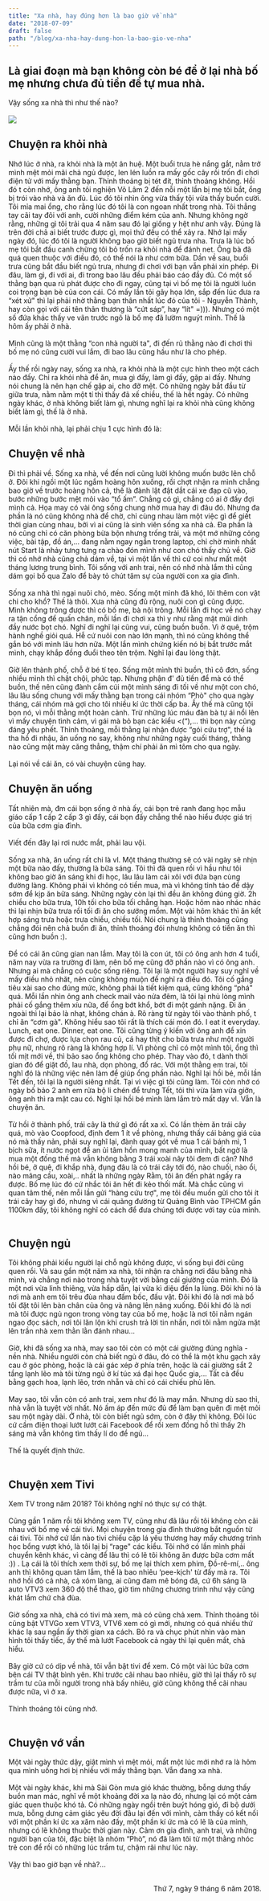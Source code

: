 ```yaml
---
title: "Xa nhà, hay đúng hơn là bao giờ về nhà"
date: "2018-07-09"
draft: false
path: "/blog/xa-nha-hay-dung-hon-la-bao-gio-ve-nha"
---
```


## Là giai đoạn mà bạn không còn bé để ở lại nhà bố mẹ nhưng chưa đủ tiền để tự mua nhà.
Vậy sống xa nhà thì như thế nào? <br><br>
![](https://scontent.fsgn5-5.fna.fbcdn.net/v/t1.0-9/36889845_2104948796431555_4747442521540395008_o.jpg?_nc_cat=108&_nc_eui2=AeH-4MKP-K3bx1NGwTLk9gVqkupysM84nYaiOxkALFu4gGiXVru8f7LCtQgqfuYeXYeHgWoCg9xYgukc5ORyMwAXAJOBuyxpoLi8InnS7oRWEQ&_nc_oc=AQkt3Hm_52IwLPtDihoPtp64jaTBD0JWN08GCAwqJdfuKi3qOFwe3iszy1iblJtBIyIE6fxUeiJGZbKfD4EvHecQ&_nc_ht=scontent.fsgn5-5.fna&oh=aa865a4ce71c341547e460dd8f7916dd&oe=5DA7D82B)
## Chuyện ra khỏi nhà 
Nhớ lúc ở nhà, ra khỏi nhà là một ân huệ. Một buổi trưa hè nắng gắt, nằm trở mình mệt mỏi mãi chả ngủ được, len lén luồn ra mấy gốc cây rồi trốn đi chơi điện tử với mấy thằng bạn. Thỉnh thoảng bị tét đít, thỉnh thoảng không. Hồi đó t còn nhớ, ông anh tôi nghiện Võ Lâm 2 đến nỗi một lần bị mẹ tôi bắt, ổng bị trói vào nhà và ăn đủ. Lúc đó tôi nhìn ông vừa thấy tội vừa thấy buồn cười. Tôi mỉa mai ổng, cho rằng lúc đó tôi là con ngoan nhất trong nhà. Tôi thẳng tay cãi tay đôi với anh, cười những điểm kém của anh. Nhưng không ngờ rằng, những gì tôi trải qua 4 năm sau đó lại giống y hệt như anh vậy. Đúng là trên đời chả ai biết trước được gì, mọi thứ đều có thể xảy ra. Nhớ lại mấy ngày đó, lúc đó tôi là người không bao giờ biết ngủ trưa nha. Trưa là lúc bố mẹ tôi bắt đầu canh chừng tôi bỏ trốn ra khỏi nhà để đánh net. Ông bà đã quá quen thuộc với điều đó, có thể nói là như cơm bữa. Dần về sau, buổi trưa cũng bắt đầu biết ngủ trưa, nhưng đi chơi với bạn vẫn phải xin phép. Đi đâu, làm gì, đi với ai, đi trong bao lâu đều phải báo cáo đầy đủ. Có một số thằng bạn qua rủ phát được cho đi ngay, cũng tại vì bố mẹ tôi là người luôn coi trọng bạn bè của con cái. Có mấy lần tôi gây họa lớn, sắp đến lúc đưa ra “xét xử" thì lại phải nhờ thằng bạn thân nhất lúc đó của tôi - Nguyễn Thành, hay còn gọi với cái tên thân thương là “cứt sáp”,  hay “lít" =))). Nhưng có một số đứa khác thấy ve vãn trước ngõ là bố mẹ đã lườm nguýt mình. Thế là hôm ấy phải ở nhà.<br><br>
Mình cũng là một thằng “con nhà người ta", đi đến rủ thằng nào đi chơi thì bố mẹ nó cũng cười vui lắm, đi bao lâu cũng hầu như là cho phép.<br><br>
Ấy thế rồi ngày nay, sống xa nhà, ra khỏi nhà là một cực hình theo một cách nào đấy. Chỉ ra khỏi nhà để ăn, mua gì đấy, làm gì đấy, gặp ai đấy. Nhưng nói chung là nên hạn chế gặp ai, cho đỡ mệt. Có những ngày bắt đầu từ giữa trưa, nằm nằm một tí thì thấy đã xế chiều, thế là hết ngày. Có những ngày khác, ở nhà không biết làm gì, nhưng nghĩ lại ra khỏi nhà cũng không biết làm gì, thế là ở nhà.<br><br>
Mỗi lần khỏi nhà, lại phải chịu 1 cực hình đó là:
##   Chuyện về nhà
Đi thì phải về. Sống xa nhà, về đến nơi cũng lười không muốn bước lên chỗ ở. Đôi khi ngồi một lúc ngắm hoàng hôn xuống, rồi chợt nhận ra mình chẳng bao giờ về trước hoàng hôn cả, thế là đành lật đật dắt cái xe đạp cũ vào, bước những bước mệt mỏi vào “tổ ấm”. Chẳng có gì, chẳng có ai ở đấy đợi mình cả. Họa may có vài ông sống chung nhờ mua hay đi đâu đó. Nhưng đa phần là nó cũng không nhà để chờ, chỉ cùng nhau làm một việc gì để giết thời gian cùng nhau, bởi vì ai cũng là sinh viên sống xa nhà cả. Đa phần là nó cũng chỉ có căn phòng bừa bộn nhưng trống trải, và một mớ những công việc, bài tập, đồ án,... đang nằm ngay ngắn trong laptop, chỉ chờ mình nhất nút Start là nhảy tưng tưng ra chào đón mình như con chó thấy chủ về. Giờ thì có nhớ nhà cũng chả dám về, tại vì một lần về thì cứ coi như mất một tháng lương trung bình. Tôi sống với anh trai, nên có nhớ nhà lắm thì cũng dám gọi bố qua Zalo để bày tỏ chút tâm sự của người con xa gia đình.<br><br>
Sống xa nhà thì ngại nuôi chó, mèo. Sống một mình đã khó, lôi thêm con vật chi cho khổ? Thế là thôi. Xưa nhà cũng đủ rộng, nuôi con gì cũng được. Mình không trông được thì có bố mẹ, bà nội trông. Mỗi lần đi học về nó chạy ra tận cổng để quấn chân, mỗi lần đi chơi xa thì y như rằng mặt mũi dính đầy nước bọt chó. Nghĩ đi nghĩ lại cũng vui, cũng buồn buồn. Vì ở quê, trộm hành nghề giỏi quá. Hễ cứ nuôi con nào lớn mạnh, thì nó cũng không thể gắn bó với mình lâu hơn nữa. Một lần mình chứng kiến nó bị bắt trước mắt mình, chạy khắp đồng đuổi theo tên trộm. Nghĩ lại đau lòng thật.<br><br>
Giờ lên thành phố, chỗ ở bé tí tẹo. Sống một mình thì buồn, thì cô đơn, sống nhiều mình thì chật chội, phức tạp. Nhưng phận đ' đủ tiền để mà có thể buồn, thế nên cũng đành cắm cúi một mình sáng đi tối về như một con chó, lâu lâu sống chung với mấy thằng bạn trong cái nhóm “Phò" cho qua ngày tháng, cái nhóm mà gợi cho tôi nhiều kí ức thời cấp ba. Ấy thế mà cũng tội bọn nó, vì mỗi thằng một hoàn cảnh. Trừ những lúc máu đàn bà tự ái nổi lên vì mấy chuyện tình cảm, vì gái mà bỏ bạn các kiểu <(“),... thì bọn này cũng đáng yêu phết. Thỉnh thoảng, mỗi thằng lại nhận được “gói cứu trợ", thế là tha hồ đi nhậu, ăn uống no say, không như những ngày cuối tháng, thằng nào cũng mặt mày căng thẳng, thậm chí phải ăn mì tôm cho qua ngày. <br><br>
Lại nói về cái ăn, có vài chuyện cũng hay.
## Chuyện ăn uống
Tất nhiên mà, đm cái bọn sống ở nhà ấy, cái bọn trẻ ranh đang học mẫu giáo cấp 1 cấp 2 cấp 3 gì đấy, cái bọn đấy chẳng thể nào hiểu được giá trị của bữa cơm gia đình. <br><br>
Viết đến đây lại rơi nước mắt, phải lau vội.<br><br>
Sống xa nhà, ăn uống rất chi là vl. Một tháng thường sẽ có vài ngày sẽ nhịn một bữa nào đấy, thường là bữa sáng. Tôi thì đã quen rồi vì hầu như tôi không bao giờ ăn sáng khi đi học, lâu lâu làm cái xôi với đứa bạn cùng đường làng. Không phải vì không có tiền mua, mà vì không tỉnh táo để dậy sớm để kịp ăn bữa sáng. Những ngày còn lại thì đều ăn không đúng giờ. 2h chiều cho bữa trưa, 10h tối cho bữa tối chẳng hạn. Hoặc hôm nào nhác nhác thì lại nhịn bữa trưa rồi tối đi ăn cho sướng mồm. Một vài hôm khác thì ăn kết hợp sáng trưa hoặc trưa chiều, chiều tối. Nói chung là thỉnh thoảng cũng chẳng đói nên chả buồn đi ăn, thỉnh thoáng đói nhưng không có tiền ăn thì cũng hơn buồn :).<br><br>
Để có cái ăn cũng gian nan lắm. May tôi là con út, tôi có ông anh hơn 4 tuổi, năm nay vừa ra trường đi làm, nên bố mẹ cũng đỡ phần nào vì có ông anh. Nhưng ai mà chẳng có cuộc sống riêng. Tôi lại là một người hay suy nghĩ về mấy điều nhỏ nhăt, nên cũng không muộn để nghĩ ra điều đó. Tôi cố gắng tiêu xài sao cho đúng mức, không phải là tiết kiệm quá, cũng không “phá" quá. Mỗi lần nhìn ông anh check mail vào nửa đêm, là tôi lại nhủ lòng mình phải cố gắng thêm xíu nữa, để ổng bớt khổ, bớt đi một gánh nặng.
Đi ăn ngoài thì lại bảo là nhạt, không chán à. Rõ ràng từ ngày tôi vào thành phố, t chỉ ăn “cơm gà". Không hiểu sao tôi rất là thích cái món đó. I eat it everyday. Lunch, eat one. Dinner, eat one. Tôi cũng từng ý kiến với ông anh để xin được đi chợ, được lựa chọn rau củ, cá hay thịt cho bữa trưa như một người phụ nữ, nhưng rõ ràng là không hợp lí. Vì phòng chỉ có một mình tôi, ổng thì tối mịt mới về, thì bảo sao ổng không cho phép. Thay vào đó, t dành thời gian đó để giặt đồ, lau nhà, dọn phòng, đổ rác. Với một thằng em trai, tôi nghĩ đó là những việc nên làm để giúp ổng phần nào. Nghĩ lại hồi bé, mỗi lần Tết đến, tôi lại là người siêng nhất. Tại vì việc gì tôi cũng làm. Tôi còn nhớ có ngày bố bảo 2 anh em rửa bộ li chén để trưng Tết, tôi thì vừa làm vừa giỡn, ông anh thì ra mặt cau có. Nghĩ lại hồi bé mình làm lắm trò mất dạy vl.
Vẫn là chuyện ăn.<br><br>
Từ hồi ở thành phố, trái cây là thứ gì đó rất xa xỉ. Có lần thèm ăn trái cây quá, mò vào Coopfood, định đem 1 ít về phòng, nhưng thấy cái bảng giá của nó mà thấy nản, phải suy nghĩ lại, đành quay gót về mua 1 cái bánh mì, 1 bịch sữa, ít nước ngọt để an ủi tâm hồn mong manh của mình, bất ngờ là mua một đống thế mà vẫn không bằng 3 trái xoài nãy tôi đem đi cân? Nhớ hồi bé, ở quê, đi khắp nhà, đụng đâu là có trái cây tới đó, nào chuối, nào ổi, nào mãng cầu, xoài,.. nhất là những ngày Rằm, tôi ăn đến phát ngấy ra được. Bố mẹ lúc đó cứ nhắc tôi ăn hết đi kẻo thối mất. Mà chắc cũng vì quan tâm thế, nên mỗi lần gửi “hàng cứu trợ", mẹ tôi đều muốn gửi cho tôi ít trái cây hay gì đó, nhưng vì cái quãng đường từ Quảng Bình vào TPHCM gần 1100km đấy, tôi không nghĩ có cách để đưa chúng tới được với tay của mình.<br><br>
## Chuyện ngủ
Tôi không phải kiểu người lại chỗ ngủ không được, vì sống bụi đời cũng quen rồi.  Và sau gần một năm xa nhà, tôi nhận ra chẳng nơi đâu bằng nhà mình, và chẳng nơi nào trong nhà tuyệt vời bằng cái giường của mình. Đó là một nơi vừa linh thiêng, vừa hấp dẫn, lại vừa kì diệu đến lạ lùng. Đôi khi nó là nơi mà anh em tôi trêu đùa nhau đấm bốc, đấu vật. Đôi khi đó là nơi mà bố tôi đặt tôi lên bàn chân của ông và nâng lên nâng xuống. Đôi khi đó là nơi mà tôi được ngủ ngon trong vòng tay của bố mẹ, hoặc là nơi tôi nằm ngán ngao đọc sách, nơi tôi lăn lộn khi crush trả lời tin nhắn, nơi tôi nằm ngửa mặt lên trần nhà xem thằn lằn đánh nhau...<br><br>
Giờ, khi đã sống xa nhà, may sao tôi còn có một cái giường đúng nghĩa - nền nhà. Nhiều người còn chả biết ngủ ở đâu, đó có thể là một khu gạch xây cau ở góc phòng, hoặc là cái gác xép ở phía trên, hoặc là cái giường sắt 2 tầng lạnh lẽo mà tôi từng ngủ ở kí túc xá đại học Quốc gia,... Tất cả đều bằng gạch hoa, lạnh lẽo, trơn nhẵn và chỉ có cái chiếu phủ lên. <br><br>
May sao, tôi vẫn còn có anh trai, xem như đó là may mắn. Nhưng dù sao thì, nhà vẫn là tuyệt vời nhất. Nó ấm áp đến mức đủ để làm bạn quên đi mệt mỏi sau một ngày dài. Ở nhà, tôi còn biết ngủ sớm, còn ở đây thì không. Đôi lúc cứ cầm điện thoại lướt lướt cái Facebook để rồi xem đồng hồ thì thấy 2h sáng mà vẫn không tìm thấy lí do để ngủ...<br><br>
Thế là quyết định thức.
<br><br>
## Chuyện xem Tivi
Xem TV trong năm 2018? Tôi không nghĩ nó thực sự có thật.<br><br>
Cũng gần 1 năm rồi tôi không xem TV, cũng như đã lâu rồi tôi không còn cãi nhau với bố mẹ về cái tivi. Mọi chuyện trong gia đình thường bắt nguồn từ cái tivi. Tôi nhớ cứ lần nào tivi chiếu cặp lá yêu thương hay mấy chương trình học bổng vượt khó, là tôi lạị bị “rage" các kiểu. Tôi nhớ có lần mình phải chuyển kênh khác, vì càng để lâu thì có lẽ tôi không ăn được bữa cơm mất :)) . Lạ cái là tôi thích xem thời sự, bố mẹ lại thích xem phim, Đồ-rê-mí,.. ông anh thì không quan tâm lắm, thế là bao nhiêu ‘pee-kịch' từ đấy mà ra. Tôi nhớ hồi đó cả nhà, cả xóm làng, ai cũng đam mê bóng đá, cứ 6h sáng là auto VTV3 xem 360 độ thể thao, giờ tìm những chương trình như vậy cũng khát lắm chứ chả đùa.<br><br>
Giờ sống xa nhà, chả có tivi mà xem, mà có cũng chả xem. Thỉnh thoảng tôi cũng bật VTVGo xem VTV3, VTV6 xem có gì mới, nhưng có quá nhiều thứ khác lạ sau ngần ấy thời gian xa cách. Bỏ ra và chục phút nhìn vào màn hình tôi thấy tiếc, ấy thế mà lướt Facebook cả ngày thì lại quên mất, chả hiểu.<br><br>
Bây giờ cứ có dịp về nhà, tôi vẫn bật tivi để xem. Có một vài lúc bữa cơm bên cái TV thật bình yên. Khi trước cãi nhau bao nhiêu, giờ thì lại thấy rõ sự trầm tư của mỗi người trong nhà bấy nhiêu, giờ cũng không thể cãi nhau được nữa, vì ở xa.<br><br>
Thỉnh thoảng tôi cũng nhớ.<br><br>
## Chuyện vớ vẩn
Một vài ngày thức dậy, giật mình vì mệt mỏi, mất một lúc mới nhớ ra là hôm qua mình uống hơi bị nhiều với mấy thằng bạn.
Vẫn đang xa nhà.<br><br> 
Một vài ngày khác, khi mà Sài Gòn mưa gió khác thường, bỗng dưng thấy buồn man mác, nghĩ về một khoảng đời xa lạ nào đó, nhưng lại có một cảm giác quen thuộc khó tả. Có những ngày ngồi trên buýt hóng gió, đi bộ dưới mưa, bỗng dưng cảm giác yêu đời đâu lại đến với mình, cảm thấy có kết nối với một phần kí ức xa xăm nào đấy, một phần kí ức mà có lẽ là của mình, nhưng có lẽ không thuộc thời gian này. Cảm ơn gia đình, anh trai, và những người bạn của tôi, đặc biệt là nhóm “Phò”, nó đã làm tôi từ một thằng nhóc trẻ con để rồi có những lúc trầm tư, chậm rãi như lúc này.<br><br>
Vậy thì bao giờ bạn về nhà?...<br><br>

 <p align="right">Thứ 7, ngày 9 tháng 6 năm 2018. </p>                               